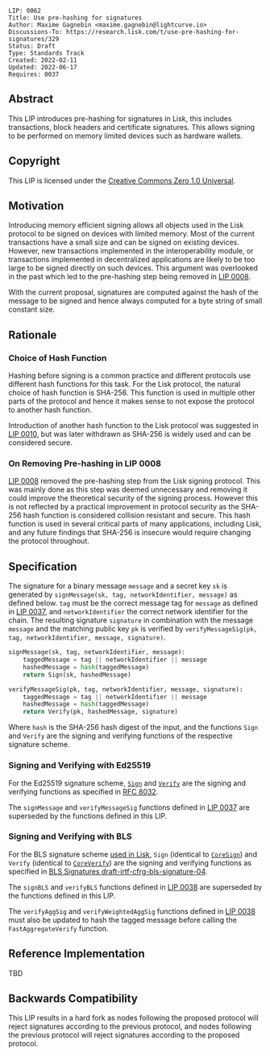 ```
LIP: 0062
Title: Use pre-hashing for signatures
Author: Maxime Gagnebin <maxime.gagnebin@lightcurve.io>
Discussions-To: https://research.lisk.com/t/use-pre-hashing-for-signatures/329
Status: Draft
Type: Standards Track
Created: 2022-02-11
Updated: 2022-06-17
Requires: 0037
```

## Abstract

This LIP introduces pre-hashing for signatures in Lisk, this includes transactions, block headers and certificate signatures.
This allows signing to be performed on memory limited devices such as hardware wallets.

## Copyright

This LIP is licensed under the [Creative Commons Zero 1.0 Universal](https://creativecommons.org/publicdomain/zero/1.0/).

## Motivation

Introducing memory efficient signing allows all objects used in the Lisk protocol to be signed on devices with limited memory.  Most of the current transactions have a small size and can be signed on existing devices. However, new transactions implemented in the interoperability module, or transactions implemented in decentralized applications are likely to be too large to be signed directly on such devices. This argument was overlooked in the past which led to the pre-hashing step being removed in [LIP 0008][lip-0008].

With the current proposal, signatures are computed against the hash of the message to be signed and hence always computed for a byte string of small constant size.

## Rationale

### Choice of Hash Function

Hashing before signing is a common practice and different protocols use different hash functions for this task. For the Lisk protocol, the natural choice of hash function is SHA-256. This function is used in multiple other parts of the protocol and hence it makes sense to not expose the protocol to another hash function.

Introduction of another hash function to the Lisk protocol was suggested in [LIP 0010](https://github.com/LiskHQ/lips/blob/main/proposals/lip-0010.md), but was later withdrawn as SHA-256 is widely used and can be considered secure.

### On Removing Pre-hashing in LIP 0008

[LIP 0008][lip-0008] removed the pre-hashing step from the Lisk signing protocol. This was mainly done as this step was deemed unnecessary and removing it could improve the theoretical security of the signing process. However this is not reflected by a practical improvement in protocol security as the SHA-256 hash function is considered collision resistant and secure. This hash function is used in several critical parts of many applications, including Lisk, and any future findings that SHA-256 is insecure would require changing the protocol throughout.

## Specification

The signature for a binary message `message` and a secret key `sk` is generated by `signMessage(sk, tag, networkIdentifier, message)` as defined below. `tag` must be the correct message tag for `message` as defined in [LIP 0037](https://github.com/LiskHQ/lips/blob/main/proposals/lip-0037.md), and `networkIdentifier` the correct network identifier for the chain. The resulting signature `signature` in combination with the message `message` and the matching public key `pk` is verified by `verifyMessageSig(pk, tag, networkIdentifier, message, signature)`.

```python
signMessage(sk, tag, networkIdentifier, message):
    taggedMessage = tag || networkIdentifier || message
    hashedMessage = hash(taggedMessage)
    return Sign(sk, hashedMessage)

verifyMessageSig(pk, tag, networkIdentifier, message, signature):
    taggedMessage = tag || networkIdentifier || message
    hashedMessage = hash(taggedMessage)
    return Verify(pk, hashedMessage, signature)
```

Where `hash` is the SHA-256 hash digest of the input, and the functions `Sign` and `Verify` are the signing and verifying functions of the respective signature scheme.

### Signing and Verifying with Ed25519

For the Ed25519 signature scheme, <code>[Sign](https://tools.ietf.org/html/rfc8032#section-5.1.6)</code> and <code>[Verify](https://tools.ietf.org/html/rfc8032#section-5.1.7)</code> are the signing and verifying functions as specified in [RFC 8032](https://tools.ietf.org/html/rfc8032).

The `signMessage` and `verifyMessageSig` functions defined in [LIP 0037](https://github.com/LiskHQ/lips/blob/main/proposals/lip-0037.md#signing-and-verifying-with-ed25519) are superseded by the functions defined in this LIP.

### Signing and Verifying with BLS

For the BLS signature scheme [used in Lisk](https://github.com/LiskHQ/lips/blob/main/proposals/lip-0038.md#specification), `Sign` (identical to <code>[CoreSign](https://datatracker.ietf.org/doc/html/draft-irtf-cfrg-bls-signature-04#section-2.6)</code>) and `Verify` (identical to <code>[CoreVerify](https://datatracker.ietf.org/doc/html/draft-irtf-cfrg-bls-signature-04#section-2.7)</code>) are the signing and verifying functions as specified in [BLS Signatures draft-irtf-cfrg-bls-signature-04](https://datatracker.ietf.org/doc/html/draft-irtf-cfrg-bls-signature-04).

The `signBLS` and `verifyBLS` functions defined in [LIP 0038](https://github.com/LiskHQ/lips/blob/main/proposals/lip-0038.md#signing-and-verifying) are superseded by the functions defined in this LIP.

The `verifyAggSig` and `verifyWeightedAggSig` functions defined in [LIP 0038](https://github.com/LiskHQ/lips/blob/main/proposals/lip-0038.md#aggregate-signatures-and-their-verification) must also be updated to hash the tagged message before calling the `FastAggregateVerify` function.

## Reference Implementation

TBD

## Backwards Compatibility

This LIP results in a hard fork as nodes following the proposed protocol will reject signatures according to the previous protocol, and nodes following the previous protocol will reject signatures according to the proposed protocol.

[lip-0008]: https://github.com/LiskHQ/lips/blob/main/proposals/lip-0008.md
